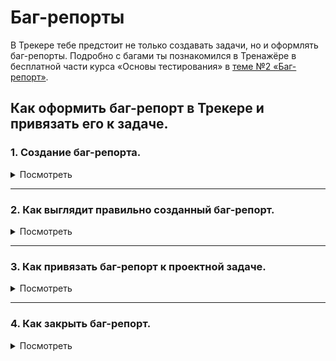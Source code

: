 # Баг-репорты

В Трекере тебе предстоит не только создавать задачи, но и оформлять баг-репорты. Подробно с багами ты познакомился в Тренажёре в бесплатной части курса «Основы тестирования» в [теме №2 «Баг-репорт»](https://praktikum.yandex.ru/trainer/qa-engineer/lesson/09c014c6-2959-474e-9af9-44c85a3b5c03/).

## Как оформить баг-репорт в Трекере и привязать его к задаче.

### 1. Создание баг-репорта.
<details>
  <summary>Посмотреть</summary>
  
  #### 1. Открой Трекер и нажми на кнопку «Создать задачу»:
  <details>
  <summary>Скриншот</summary>
  
![Screenshot](Баг1.jpg)
</details>

#### 2. Кликни на поле «Выберите очередь» и в выпадающем списке выбери очередь «BUG: Баг-репорты»:
<details>
  <summary>Скриншот</summary>
  
![Screenshot](Баг2.jpg)
</details>

#### 3. Перед тобой страница создания баг-репорта. Нажми на кнопку «Выбрать поля» и убедись, что в выпадающем списке отмечены чек-боксы «Теги» и «Компоненты». Если не отмечены, то отметь их. Затем нажми на кнопку «Сохранить»:
<details>
  <summary>Скриншот</summary>
  
![Screenshot](Баг3.jpg)
</details>

#### 4. В поле «Задача» укажи заголовок баг-репорта опираясь на [подсказку в Тренажёре](https://praktikum.yandex.ru/trainer/qa-engineer/lesson/89324e6b-e7f6-4917-9ce7-79601bcf4a65/):
<details>
  <summary>Скриншот</summary>
  
![Screenshot](Бaг4.jpg)
</details>

#### 5. В блоке «Описание» укажи описание бага, шаги для его воспроизведения, ожидаемый и фактический результат: о том, как правильно это сделать, ты можешь посмотреть [подсказку в Тренажёре](https://praktikum.yandex.ru/trainer/qa-engineer/lesson/09c014c6-2959-474e-9af9-44c85a3b5c03/). Также укажи в баг-репорте [используемое окружение](https://praktikum.yandex.ru/trainer/qa-engineer/lesson/b0cf6fd2-7d0f-4860-b941-babab3eaef82/):
<details>
  <summary>Скриншот</summary>
  
![Screenshot](Баг5.jpg)
</details>

#### 6. Загрузи скриншоты или скринкасты с подтверждением бага нажав на кнопку «Выберите файлы» или перетащив их с компьютера в область «Выберете файлы или перетащите сюда»:
<details>
  <summary>Скриншот</summary>
  
![Screenshot](Баг6.jpg)
</details>

#### 7. Раскрой выпадающий список «Приоритет» и выбери приоритет бага. Как правильно выбрать приоритет, ты можешь [узнать в Тренажёре](https://praktikum.yandex.ru/trainer/qa-engineer/lesson/9f10e497-6252-4f0a-ba33-c1b741aa83fe/):
<details>
  <summary>Скриншот</summary>
  
![Screenshot](Баг7.jpg)
</details>

#### 8. Нажми на кнопку «Создать»:
<details>
  <summary>Скриншот</summary>
  
![Screenshot](Баг8.jpg)
</details>
  </details>
  
  ____
  
  ### 2. Как выглядит правильно созданный баг-репорт.
  <details>
  <summary>Посмотреть</summary>
  
  Обрати внимание на поля в баг-репорте на панели справа. В новом (только что созданном) репорте они должны быть заполнены так:

- Тип - Ошибка
- Приоритет - *завсит от критичности бага
- Статус - Открыт
- Исполнитель - Не назначен
- Теги -  *пусто
- Компоненты -  *пусто
<details>
  <summary>Скриншот</summary>
  
![Screenshot](Баг21.jpg)
</details>
  </details>

____

### 3. Как привязать баг-репорт к проектной задаче.
<details>
  <summary>Посмотреть</summary>
  
  #### 1. В Трекере на верхней панели нажми на кнопку «Задачи» и в выпадающем списке выбери «Я автор»:
 <details> 
  <summary>Скриншот</summary>
  
![Screenshot](Баг31.jpg)
</details>
  
  #### 2. Откроется страница с твоими задачами и баг-репортами. Открой нужный репорт, нажав на его заголовок:
<details> 
  <summary>Скриншот</summary>
  
![Screenshot](Баг32.jpg)
</details>
  
  #### 3. Скопируй ссылку на баг-репорт из адресной строки браузера и вставь в описание задачи, к которой нужно прикрепить репорт (если это доработка задачи, то ссылку на баг-репорт вставляй в комментарий к задаче). Прикреплённый к задаче репорт в ней будет отображаться так:
<details> 
  <summary>Скриншот</summary>
  
![Screenshot](Баг33.jpg)
</details>
  </details>

____

### 4. Как закрыть баг-репорт.
<details>
  <summary>Посмотреть</summary>
  
  Чтобы закрыть баг-репорт (например, если он создан ошибочно), нужно нажать на кнопку «Закрыть» под заголовком репорта, в выпадающем списке «Резолюция» выбрать «‎Не подтверждённый» и нажать на кнопку «Применить»:
  <details> 
  <summary>Скриншот</summary>
  
![Screenshot](Баг41.jpg)
</details>
  </details>
